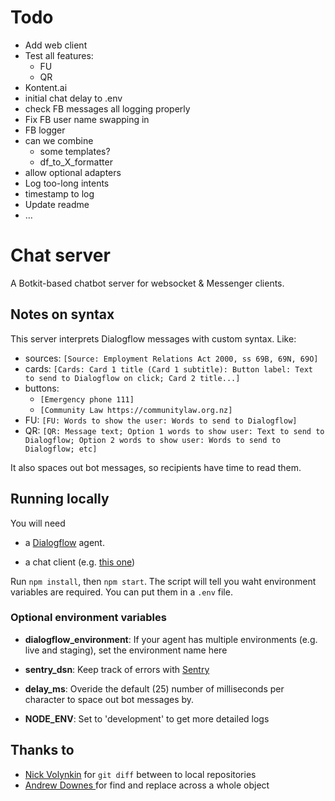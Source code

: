 # Todo

* Add web client
* Test all features:
  * FU
  * QR
* Kontent.ai
* initial chat delay to .env
* check FB messages all logging properly
* Fix FB user name swapping in
* FB logger
* can we combine
  * some templates?
  * df_to_X_formatter
* allow optional adapters
* Log too-long intents
* timestamp to log
* Update readme
* … 



# Chat server

A Botkit-based chatbot server for websocket & Messenger clients.

## Notes on syntax

This server interprets Dialogflow messages with custom syntax. Like:

* sources: `[Source: Employment Relations Act 2000, ss 69B, 69N, 69O]`
* cards: `[Cards: Card 1 title (Card 1 subtitle): Button label: Text to send to Dialogflow on click; Card 2 title...]`
* buttons:
  * `[Emergency phone 111]`
  * `[Community Law https://communitylaw.org.nz]`
* FU: `[FU: Words to show the user: Words to send to Dialogflow]`
* QR: `[QR: Message text; Option 1 words to show user: Text to send to Dialogflow; Option 2 words to show user: Words to send to Dialogflow; etc]`

It also spaces out bot messages, so recipients have time to read them.  

## Running locally

You will need 

* a [Dialogflow](https://dialogflow.com) agent. 

* a chat client (e.g. [this one](https://github.com/Citizen-AI/workbot-webchat-client))

Run `npm install`, then `npm start`. The script will tell you waht environment variables are required. You can put them in a `.env` file. 

### Optional environment variables

* **dialogflow_environment**: If your agent has multiple environments (e.g. live and staging), set the environment name here

* **sentry_dsn**: Keep track of errors with [Sentry](https://sentry.io/)

* **delay_ms**: Overide the default (25) number of milliseconds per character to space out bot messages by.

* **NODE_ENV**: Set to 'development' to get more detailed logs


## Thanks to

* [Nick Volynkin](https://stackoverflow.com/a/30772025/1876628) for `git diff` between to local repositories
* [Andrew Downes
](https://stackoverflow.com/questions/23047211/replace-all-instances-of-a-string-within-an-object-and-or-array-javascript) for find and replace across a whole object